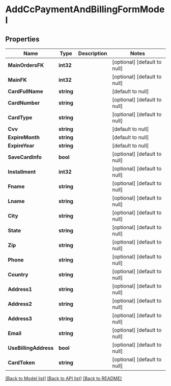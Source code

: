 # AddCcPaymentAndBillingFormModel

## Properties
Name | Type | Description | Notes
------------ | ------------- | ------------- | -------------
**MainOrdersFK** | **int32** |  | [optional] [default to null]
**MainFK** | **int32** |  | [optional] [default to null]
**CardFullName** | **string** |  | [default to null]
**CardNumber** | **string** |  | [optional] [default to null]
**CardType** | **string** |  | [optional] [default to null]
**Cvv** | **string** |  | [default to null]
**ExpireMonth** | **string** |  | [default to null]
**ExpireYear** | **string** |  | [default to null]
**SaveCardInfo** | **bool** |  | [optional] [default to null]
**Installment** | **int32** |  | [optional] [default to null]
**Fname** | **string** |  | [optional] [default to null]
**Lname** | **string** |  | [optional] [default to null]
**City** | **string** |  | [optional] [default to null]
**State** | **string** |  | [optional] [default to null]
**Zip** | **string** |  | [optional] [default to null]
**Phone** | **string** |  | [optional] [default to null]
**Country** | **string** |  | [optional] [default to null]
**Address1** | **string** |  | [optional] [default to null]
**Address2** | **string** |  | [optional] [default to null]
**Address3** | **string** |  | [optional] [default to null]
**Email** | **string** |  | [optional] [default to null]
**UseBillingAddress** | **bool** |  | [optional] [default to null]
**CardToken** | **string** |  | [optional] [default to null]

[[Back to Model list]](../README.md#documentation-for-models) [[Back to API list]](../README.md#documentation-for-api-endpoints) [[Back to README]](../README.md)


